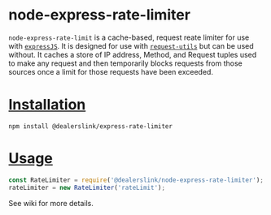 # node-express-rate-limiter

`node-express-rate-limit` is a cache-based, request reate limiter for use with [`expressJS`](https://www.npmjs.com/package/express). It is designed for use with [`request-utils`](https://www.npmjs.com/package/@dealerslink/node-express-request-utils) but can be used without. It caches a store of IP address, Method, and Request tuples used to make any request and then temporarily blocks requests from those sources once a limit for those requests have been exceeded.

# [Installation](#installation)
<a name="installation"></a>

```shell
npm install @dealerslink/express-rate-limiter
```

# [Usage](#usage)
<a name="usage"></a>

```js
const RateLimiter = require('@dealerslink/node-express-rate-limiter');
rateLimiter = new RateLimiter('rateLimit');
```

See wiki for more details.
